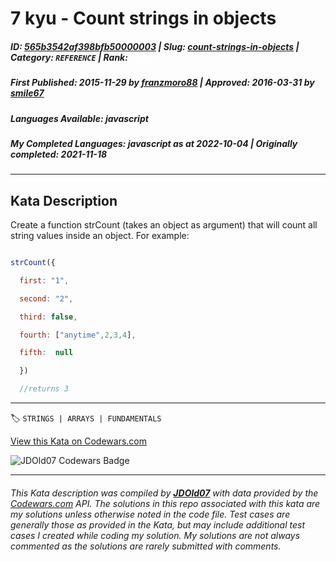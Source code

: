 # 7 kyu - Count strings in objects

##### **ID**: [565b3542af398bfb50000003](https://www.codewars.com/kata/565b3542af398bfb50000003) | **Slug**: [count-strings-in-objects](https://www.codewars.com/kata/565b3542af398bfb50000003) | **Category**: `REFERENCE` | **Rank**: <span style="color:white">7 kyu</span>

##### **First Published**: 2015-11-29 ***by*** [franzmoro88](https://www.codewars.com/users/franzmoro88) | **Approved**: 2016-03-31 ***by*** [smile67](https://www.codewars.com/users/smile67)

##### **Languages Available**: javascript

##### **My Completed Languages**: javascript ***as at*** 2022-10-04 | **Originally completed**: 2021-11-18

---

## Kata Description


Create a function strCount (takes an object as argument) that will count all string values inside an object. For example:

```javascript

strCount({

  first: "1",

  second: "2",

  third: false,

  fourth: ["anytime",2,3,4],

  fifth:  null

  })

  //returns 3

```

---


🏷 `STRINGS | ARRAYS | FUNDAMENTALS`


[View this Kata on Codewars.com](https://www.codewars.com/kata/565b3542af398bfb50000003)

![](https://www.codewars.com/users/jdold07/badges/large "JDOld07 Codewars Badge")

---

###### *This Kata description was compiled by [**JDOld07**](https://tpstech.dev) with data provided by the [Codewars.com](https://www.codewars.com) API.  The solutions in this repo associated with this kata are my solutions unless otherwise noted in the code file.  Test cases are generally those as provided in the Kata, but may include additional test cases I created while coding my solution.  My solutions are not always commented as the solutions are rarely submitted with comments.*
